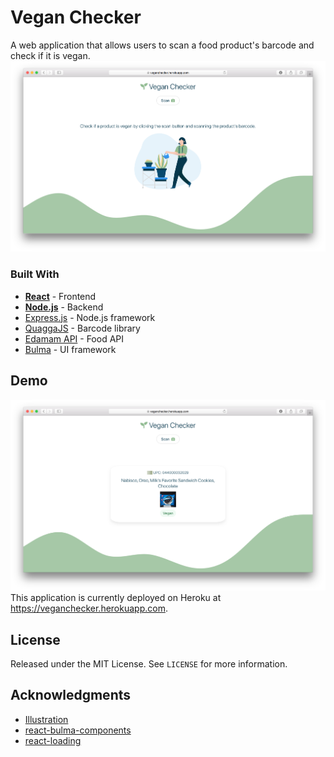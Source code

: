 # Vegan Checker
A web application that allows users to scan a food product's barcode and check if it is vegan.
![landing page](client/public/landing.png)
### Built With
* [**React**](https://reactjs.org) - Frontend
* [**Node.js**](https://nodejs.org/en/) - Backend
* [Express.js](https://expressjs.com) - Node.js framework
* [QuaggaJS](https://serratus.github.io/quaggaJS/) - Barcode library
* [Edamam API](https://www.edamam.com) - Food API
* [Bulma](https://bulma.io) - UI framework

## Demo
![demo gif](client/public/example.png)
This application is currently deployed on Heroku at https://veganchecker.herokuapp.com.

## License
Released under the MIT License. See `LICENSE` for more information.

## Acknowledgments
* [Illustration](https://delesign.com/free-designs/graphics)
* [react-bulma-components](https://react-bulma.dev/en)
* [react-loading](https://www.npmjs.com/package/react-loading)
